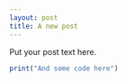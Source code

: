 ```yaml
---
layout: post
title: A new post
---
```


Put your post text here.


```R
print("And some code here")
```
